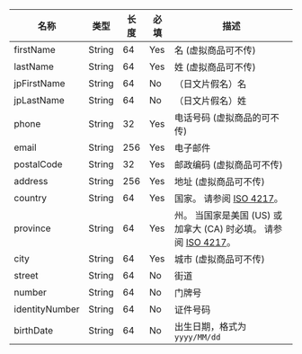 [//]: # (### TransactionInformation)

<div class="custom-table bordered-table">

| 名称             | 类型     | 长度  | 必填  | 描述                                                                                                                                                                         |
|----------------|--------|-----|-----|----------------------------------------------------------------------------------------------------------------------------------------------------------------------------|
| firstName      | String | 64  | Yes | 名 (虚拟商品可不传)                                                                                                                                                                |
| lastName       | String | 64  | Yes | 姓 (虚拟商品可不传)                                                                                                                                                                |
| jpFirstName    | String | 64  | No  | （日文片假名）名                                                                                                                                                                   |
| jpLastName     | String | 64  | No  | （日文片假名）姓                                                                                                                                                                   |
| phone          | String | 32  | Yes | 电话号码   (虚拟商品的可不传)                                                                                                                                                          |
| email          | String | 256 | Yes | 电子邮件                                                                                                                                                                       |
| postalCode     | String | 32  | Yes | 邮政编码  (虚拟商品可不传)                                                                                                                                                            |
| address        | String | 256 | Yes | 地址    (虚拟商品可不传)                                                                                                                                                            |
| country        | String | 64  | Yes | 国家。 请参阅 [ISO 4217](https://en.wikipedia.org/wiki/ISO_4217#List_of_ISO_4217_currency_codes)。 <br>   <CMExample data="美国 is US "></CMExample>                                |
| province       | String | 64  | Yes | 州。 当国家是美国 \(US\) 或加拿大 \(CA\) 时必填。 请参阅 [ISO 4217](https://en.wikipedia.org/wiki/ISO_4217#List_of_ISO_4217_currency_codes)。 <br>  <CMExample data="美属萨摩亚 is AS"></CMExample> |
| city           | String | 64  | Yes | 城市 (虚拟商品可不传)                                                                                                                                                               |
| street         | String | 64  | No  | 街道                                                                                                                                                                         |
| number         | String | 64  | No  | 门牌号                                                                                                                                                                        |
| identityNumber | String | 64  | No  | 证件号码                                                                                                                                                                       |
| birthDate      | String | 64  | No  | 出生日期，格式为 `yyyy/MM/dd`                                                                                                                                                      |

</div>